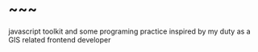 # ~~~
javascript toolkit and some programing practice inspired by my duty as a GIS related frontend developer